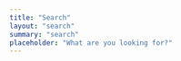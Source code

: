 ```yaml
---
title: "Search" 
layout: "search" 
summary: "search"
placeholder: "What are you looking for?"
---
```

